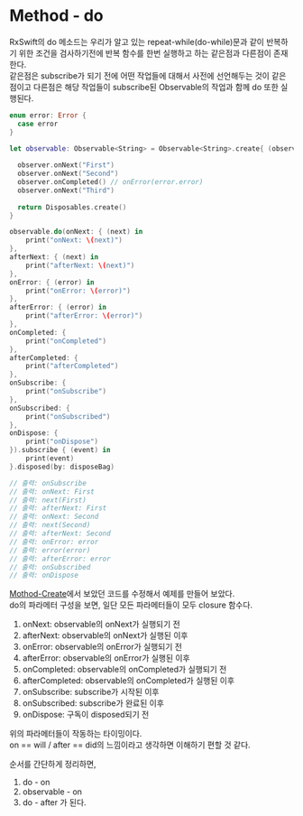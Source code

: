 # Method - do
RxSwift의 do 메소드는 우리가 알고 있는 repeat-while(do-while)문과 같이 반복하기 위한 조건을 검사하기전에 반복 함수를 한번 실행하고 하는 같은점과 다른점이 존재한다.  
같은점은 subscribe가 되기 전에 어떤 작업들에 대해서 사전에 선언해두는 것이 같은 점이고 다른점은 해당 작업들이 subscribe된 Observable의 작업과 함께 do 또한 실행된다.  

```Swift
enum error: Error {
  case error
}

let observable: Observable<String> = Observable<String>.create{ (observer) -> Disposable in
   
  observer.onNext("First")
  observer.onNext("Second")
  observer.onCompleted() // onError(error.error)
  observer.onNext("Third")
  
  return Disposables.create()
}

observable.do(onNext: { (next) in
    print("onNext: \(next)")
},
afterNext: { (next) in
    print("afterNext: \(next)")
},
onError: { (error) in
    print("onError: \(error)")
},
afterError: { (error) in
    print("afterError: \(error)")
},
onCompleted: {
    print("onCompleted")
},
afterCompleted: {
    print("afterCompleted")
},
onSubscribe: {
    print("onSubscribe")
},
onSubscribed: {
    print("onSubscribed")
},
onDispose: {
    print("onDispose")
}).subscribe { (event) in
    print(event)
}.disposed(by: disposeBag)

// 출력: onSubscribe
// 출력: onNext: First
// 출력: next(First)
// 출력: afterNext: First
// 출력: onNext: Second
// 출력: next(Second)
// 출력: afterNext: Second
// 출력: onError: error
// 출력: error(error)
// 출력: afterError: error
// 출력: onSubscribed
// 출력: onDispose
```
[Mothod-Create]에서 보았던 코드를 수정해서 예제를 만들어 보았다.  
do의 파라메터 구성을 보면, 일단 모든 파라메터들이 모두 closure 함수다.  
1. onNext: observable의 onNext가 실행되기 전
2. afterNext: observable의 onNext가 실행된 이후
3. onError: observable의 onError가 실행되기 전
4. afterError: observable의 onError가 실행된 이후
5. onCompleted: observable의 onCompleted가 실행되기 전
6. afterCompleted: observable의 onCompleted가 실행된 이후
7. onSubscribe: subscribe가 시작된 이후
8. onSubscribed: subscribe가 완료된 이후
9. onDispose: 구독이 disposed되기 전

위의 파라메터들이 작동하는 타이밍이다.  
on == will / after == did의 느낌이라고 생각하면 이해하기 편할 것 같다.  

순서를 간단하게 정리하면,
1. do - on
2. observable - on
3. do - after
가 된다.  

[Mothod-Create]: https://github.com/jaeminKim0523/Library/blob/main/RxSwift/Methods%20List/create.md "Read RxSwift-Mothod-Create"
